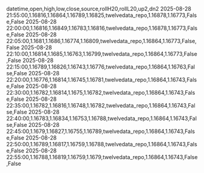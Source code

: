 datetime,open,high,low,close,source,rollH20,rollL20,up2,dn2
2025-08-28 21:55:00,1.16816,1.16864,1.16789,1.16825,twelvedata_repo,1.16878,1.16773,False,False
2025-08-28 22:00:00,1.16816,1.16849,1.16783,1.16816,twelvedata_repo,1.16878,1.16773,False,False
2025-08-28 22:05:00,1.1681,1.1686,1.16774,1.16809,twelvedata_repo,1.16864,1.16773,False,False
2025-08-28 22:10:00,1.16814,1.1685,1.16763,1.16799,twelvedata_repo,1.16864,1.16773,False,False
2025-08-28 22:15:00,1.16789,1.16826,1.16743,1.16776,twelvedata_repo,1.16864,1.16763,False,False
2025-08-28 22:20:00,1.16776,1.16814,1.16745,1.16781,twelvedata_repo,1.16864,1.16743,False,False
2025-08-28 22:30:00,1.16782,1.16814,1.1675,1.16782,twelvedata_repo,1.16864,1.16743,False,False
2025-08-28 22:35:00,1.16782,1.16816,1.16748,1.16782,twelvedata_repo,1.16864,1.16743,False,False
2025-08-28 22:40:00,1.16783,1.16834,1.16753,1.16788,twelvedata_repo,1.16864,1.16743,False,False
2025-08-28 22:45:00,1.1679,1.16827,1.16755,1.16789,twelvedata_repo,1.16864,1.16743,False,False
2025-08-28 22:50:00,1.16789,1.16817,1.16759,1.16788,twelvedata_repo,1.16864,1.16743,False,False
2025-08-28 22:55:00,1.16788,1.16819,1.16759,1.1679,twelvedata_repo,1.16864,1.16743,False,False
